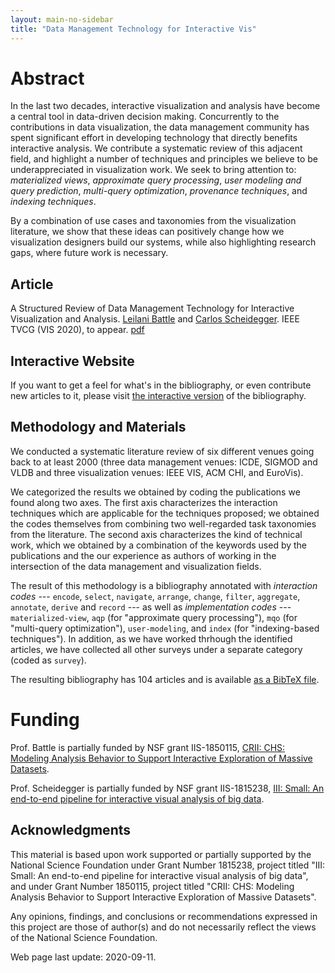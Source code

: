 ```yaml
---
layout: main-no-sidebar
title: "Data Management Technology for Interactive Vis"
---
```


# Abstract

In the last two decades, interactive visualization and analysis have
become a central tool in data-driven decision making. Concurrently to
the contributions in data visualization, the data management community
has spent significant effort in developing technology that directly
benefits interactive analysis. We contribute a systematic review of
this adjacent field, and highlight a number of techniques and
principles we believe to be underappreciated in visualization
work. We seek to bring attention to: *materialized views*, 
*approximate query processing*, *user modeling and query prediction*, 
*multi-query optimization*, *provenance techniques*, and *indexing techniques*.

By a combination of use cases and taxonomies from the visualization
literature, we show that these ideas can positively change how we
visualization designers build our systems, while also highlighting
research gaps, where future work is necessary.

## Article

A Structured Review of Data Management Technology for Interactive Visualization and Analysis. [Leilani Battle](https://www.cs.umd.edu/~leilani/bio.html) and [Carlos Scheidegger](https://cscheid.net). IEEE TVCG (VIS 2020), to appear. [pdf](/papers/infovis_2020_dbsurvey.pdf)

## Interactive Website

If you want to get a feel for what's in the bibliography, or even contribute new articles to it, please visit [the interactive version](https://hdc-arizona.github.io/db-interactive-vis-bib/) of the bibliography.

## Methodology and Materials

We conducted a systematic literature review of six different venues
going back to at least 2000 (three data management venues: ICDE,
SIGMOD and VLDB and three visualization venues: IEEE VIS, ACM CHI, and
EuroVis).

We categorized the results we obtained by coding the publications we
found along two axes. The first axis characterizes the interaction
techniques which are applicable for the techniques proposed; we
obtained the codes themselves from combining two well-regarded task
taxonomies from the literature. The second axis characterizes the kind
of technical work, which we obtained by a combination of the keywords
used by the publications and the our experience as authors of working
in the intersection of the data management and visualization fields.

The result of this methodology is a bibliography annotated with
*interaction codes* --- `encode`, `select`, `navigate`, `arrange`,
`change`, `filter`, `aggregate`, `annotate`, `derive` and `record` ---
as well as *implementation codes* --- `materialized-view`, `aqp` (for
"approximate query processing"), `mqo` (for "multi-query
optimization"), `user-modeling`, and `index` (for "indexing-based
techniques").  In addition, as we have worked thrhough the identified
articles, we have collected all other surveys under a separate
category (coded as `survey`).

The resulting bibliography has 104 articles and is available [as a
BibTeX file](vis-db.bib).

# Funding

Prof. Battle is partially funded by NSF grant IIS-1850115, [CRII: CHS: Modeling Analysis Behavior to Support Interactive Exploration of Massive Datasets](https://www.nsf.gov/awardsearch/showAward?AWD_ID=1850115).

Prof. Scheidegger is partially funded by NSF grant IIS-1815238, [III: Small: An end-to-end pipeline for interactive visual analysis of big data](../).

## Acknowledgments

This material is based upon work supported or partially supported by the National Science Foundation under Grant Number 1815238, project titled "III: Small: An end-to-end pipeline for interactive visual analysis of big data", and under Grant Number 1850115, project titled "CRII: CHS: Modeling Analysis Behavior to Support Interactive Exploration of Massive Datasets".

Any opinions, findings, and conclusions or recommendations expressed in this project are those of author(s) and do not necessarily reflect the views of the National Science Foundation.

Web page last update: 2020-09-11.

